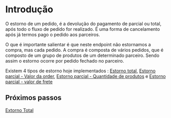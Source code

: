 # Introdução



O estorno de um pedido, é a devolução do pagamento de parcial ou total, após todo o fluxo de pedido for realizado. É uma forma de cancelamento após já termos pago o pedido aos parceiros.

O que é importante salientar é que neste endpoint não estornamos a compra, mas cada pedido. A compra é composta de vários pedidos, que é composto de um grupo de produtos de um determinado parceiro. Sendo assim o estorno ocorre por pedido fechado no parceiro.

Existem 4 tipos de estorno hoje implementados : [Estorno total](reversal/total), [Estorno parcial - Valor da order](reversal/order-value), [Estorno parcial - Quantidade de produtos](reverval/product-quantity) e [Estorno parcial - valor de frete](shipping-value)

## Próximos passos

[Extorno Total](/purchase/authorize.md)